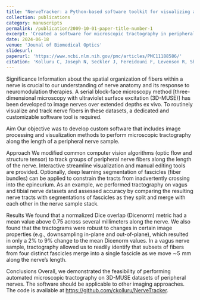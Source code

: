 ```yaml
---
title: "NerveTracker: a Python-based software toolkit for visualizing and tracking groups of nerve fibers in serial block-face microscopy with ultraviolet surface excitation images"
collection: publications
category: manuscripts
permalink: /publication/2009-10-01-paper-title-number-1
excerpt: 'Created a software for microscopic tractography in peripheral nerves. Inspired by similar toolkits that process diffusion MR datasets of the brain.'
date: 2024-06-18
venue: 'Jounal of Biomedical Optics'
slidesurl: 
paperurl: 'https://www.ncbi.nlm.nih.gov/pmc/articles/PMC11188586/'
citation: 'Kolluru C, Joseph N, Seckler J, Fereidouni F, Levenson R, Shoffstall A, Jenkins M, Wilson D. NerveTracker: a Python-based software toolkit for visualizing and tracking groups of nerve fibers in serial block-face microscopy with ultraviolet surface excitation images. J Biomed Opt. 2024 Jul;29(7):076501. doi: 10.1117/1.JBO.29.7.076501. Epub 2024 Jun 18. PMID: 38912214; PMCID: PMC11188586.'
---
```


Significance
Information about the spatial organization of fibers within a nerve is crucial to our understanding of nerve anatomy and its response to neuromodulation therapies. A serial block-face microscopy method [three-dimensional microscopy with ultraviolet surface excitation (3D-MUSE)] has been developed to image nerves over extended depths ex vivo. To routinely visualize and track nerve fibers in these datasets, a dedicated and customizable software tool is required.

Aim
Our objective was to develop custom software that includes image processing and visualization methods to perform microscopic tractography along the length of a peripheral nerve sample.

Approach
We modified common computer vision algorithms (optic flow and structure tensor) to track groups of peripheral nerve fibers along the length of the nerve. Interactive streamline visualization and manual editing tools are provided. Optionally, deep learning segmentation of fascicles (fiber bundles) can be applied to constrain the tracts from inadvertently crossing into the epineurium. As an example, we performed tractography on vagus and tibial nerve datasets and assessed accuracy by comparing the resulting nerve tracts with segmentations of fascicles as they split and merge with each other in the nerve sample stack.

Results
We found that a normalized Dice overlap (Dicenorm) metric had a mean value above 0.75 across several millimeters along the nerve. We also found that the tractograms were robust to changes in certain image properties (e.g., downsampling in-plane and out-of-plane), which resulted in only a 2% to 9% change to the mean Dicenorm values. In a vagus nerve sample, tractography allowed us to readily identify that subsets of fibers from four distinct fascicles merge into a single fascicle as we move ∼5  mm along the nerve’s length.

Conclusions
Overall, we demonstrated the feasibility of performing automated microscopic tractography on 3D-MUSE datasets of peripheral nerves. The software should be applicable to other imaging approaches. The code is available at https://github.com/ckolluru/NerveTracker.